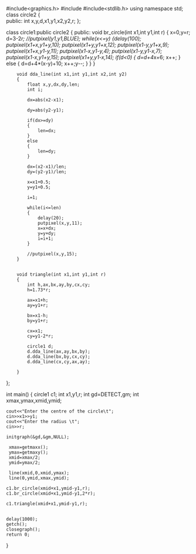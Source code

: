 #include<graphics.h>
#include<iostream>
#include<stdlib.h>
using namespace std;
class circle2
{        
	public: 
		int x,y,d,x1,y1,x2,y2,r;
};  

class circle1:public circle2
{
	public:
		void br_circle(int x1,int y1,int r)
		{
			x=0,y=r;
			d=3-2*r;
			//putpixel(y1,y1,BLUE);
			while(x<=y)
    			{delay(100);
				putpixel(x1+x,y1+y,10);
				putpixel(x1+y,y1+x,12);
				putpixel(x1-y,y1+x,9);
				putpixel(x1+x,y1-y,11);
				putpixel(x1-x,y1-y,4);
				putpixel(x1-y,y1-x,7);
				putpixel(x1-x,y1+y,15);
				putpixel(x1+y,y1-x,14);
				if(d<0)
				{
					d=d+4*x+6;
					x++;
				}
				else
				{
					d=d+4*(x-y)+10;
					x++;y--;
				}
    			}
		}


		void dda_line(int x1,int y1,int x2,int y2)
		{
			float x,y,dx,dy,len;
			int i;
			
			dx=abs(x2-x1);

			dy=abs(y2-y1);

			if(dx>=dy)
			{
				len=dx;
			}
			else
			{
				len=dy;
			}

			dx=(x2-x1)/len;
			dy=(y2-y1)/len;

			x=x1+0.5;
			y=y1+0.5;

			i=1;

			while(i<=len)
			{
				delay(20);
				putpixel(x,y,11);
				x=x+dx;
				y=y+dy;
				i=i+1;
			}

			//putpixel(x,y,15);
		}


		void triangle(int x1,int y1,int r)
		{
			int h,ax,bx,ay,by,cx,cy;
			h=1.73*r;
					
			ax=x1+h;
			ay=y1+r;

			bx=x1-h;
			by=y1+r;

			cx=x1;
			cy=y1-2*r;

			circle1 d;
			d.dda_line(ax,ay,bx,by);
			d.dda_line(bx,by,cx,cy);
			d.dda_line(cx,cy,ax,ay);

		}


};

int main()
  {
	circle1 c1;
	int x1,y1,r;
	int gd=DETECT,gm;
	int xmax,ymax,xmid,ymid;

	cout<<"Enter the centre of the circle\t";
	cin>>x1>>y1; 
	cout<<"Enter the radius	\t";
	cin>>r;

	initgraph(&gd,&gm,NULL);

	 xmax=getmaxx();
	 ymax=getmaxy();
	 xmid=xmax/2;
	 ymid=ymax/2;

	 line(xmid,0,xmid,ymax);
	 line(0,ymid,xmax,ymid);

	c1.br_circle(xmid+x1,ymid-y1,r);	
	c1.br_circle(xmid+x1,ymid-y1,2*r);

	c1.triangle(xmid+x1,ymid-y1,r);

	
	delay(1000);
	getch();
	closegraph();
	return 0;
}
